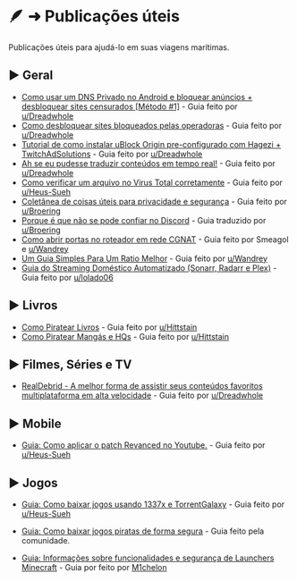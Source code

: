 # 🪶 ➜ Publicações úteis

Publicações úteis para ajudá-lo em suas viagens marítimas.

## ► Geral

- [Como usar um DNS Privado no Android e bloquear anúncios + desbloquear sites censurados [Método #1]](https://phtn.app/post/lemmy.dbzer0.com/830795) - Guia feito por [u/Dreadwhole](https://phtn.app/u/Dreadwhole@lemmy.dbzer0.com)
- [Como desbloquear sites bloqueados pelas operadoras](https://phtn.app/post/lemmy.dbzer0.com/146129) - Guia feito por [u/Dreadwhole](https://phtn.app/u/Dreadwhole@lemmy.dbzer0.com)
- [Tutorial de como instalar uBlock Origin pre-configurado com Hagezi + TwitchAdSolutions](https://phtn.app/post/lemmy.dbzer0.com/146206) - Guia feito por [u/Dreadwhole](https://phtn.app/u/Dreadwhole@lemmy.dbzer0.com)
- [Ah se eu pudesse traduzir conteúdos em tempo real!](https://phtn.app/post/lemmy.dbzer0.com/4186580) - Guia feito por [u/Dreadwhole](https://phtn.app/u/Dreadwhole@lemmy.dbzer0.com)
- [Como verificar um arquivo no Virus Total corretamente](guias/virustotal) - Guia feito por [u/Heus-Sueh](https://phtn.app/u/Heus_Sueh@lemmy.dbzer0.com)
- [Coletânea de coisas úteis para privacidade e segurança](util/coletanea-uteis-privacidade-seguranca.md) - Guia feito por [u/Broering](https://phtn.app/u/broering@lemmy.eco.br)
- [Porque é que não se pode confiar no Discord](outros/discord) - Guia traduzido por [u/Broering](https://phtn.app/u/broering@lemmy.eco.br)
- [Como abrir portas no roteador em rede CGNAT](guias/cgnat-portas) - Guia feito por Smeagol e [u/Wandrey](https://lemmy.eco.br/u/wandrey)
- [Um Guia Simples Para Um Ratio Melhor](guias/ratio-melhor) - Guia feito por [u/Wandrey](https://lemmy.eco.br/u/wandrey)
- [Guia do Streaming Doméstico Automatizado (Sonarr, Radarr e Plex)](guias/sonarr-radarr-plex) - Guia feito por [u/lolado06](https://www.reddit.com/user/lolado06/)

## ► Livros

- [Como Piratear Livros](https://phtn.app/post/lemmy.dbzer0.com/1808349) - Guia feito por [u/Hittstain](https://www.reddit.com/user/Hittstain/)
- [Como Piratear Mangás e HQs](https://phtn.app/post/lemmy.dbzer0.com/1923254) - Guia feito por [u/Hittstain](https://www.reddit.com/user/Hittstain/)

## ► Filmes, Séries e TV

- [RealDebrid - A melhor forma de assistir seus conteúdos favoritos multiplataforma em alta velocidade](https://phtn.app/post/lemmy.dbzer0.com/1707503) - Guia feito por [u/Dreadwhole](https://phtn.app/u/Dreadwhole@lemmy.dbzer0.com)

## ► Mobile

- [Guia: Como aplicar o patch Revanced no Youtube.](https://phtn.app/post/lemmy.dbzer0.com/2897980) - Guia feito por [u/Heus-Sueh](https://phtn.app/u/Heus_Sueh@lemmy.dbzer0.com)

## ► Jogos

- [Guia: Como baixar jogos usando 1337x e TorrentGalaxy](https://phtn.app/post/lemmy.dbzer0.com/2903152) - Guia feito por [u/Heus-Sueh](https://phtn.app/u/Heus_Sueh@lemmy.dbzer0.com)

- [Guia: Como baixar jogos piratas de forma segura](guias/jogos-piratas) - Guia feito pela comunidade.

- [Guia: Informações sobre funcionalidades e segurança de Launchers Minecraft](https://www.reddit.com/r/pirataria/s/Uig8dZ3aKa) - Guia por feito por [M1chelon](https://www.reddit.com/u/M1chelon/s/peQmTKM3UE) 
